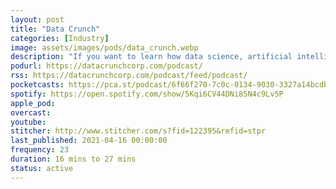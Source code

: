 ```yaml
---
layout: post
title: "Data Crunch"
categories: [Industry]
image: assets/images/pods/data_crunch.webp
description: "If you want to learn how data science, artificial intelligence, machine learning, and deep learning are being used to change our world for the better, you’ve subscribed to the right podcast. We talk to entrepreneurs and experts about their experiences employing new technology—their approach, their successes, their failures, and the outcomes of their work. We make these difficult concepts accessible to a wide audiencee"
podurl: https://datacrunchcorp.com/podcast/
rss: https://datacrunchcorp.com/podcast/feed/podcast/
pocketcasts: https://pca.st/podcast/6f66f270-7c0c-0134-9030-3327a14bcdba
spotify: https://open.spotify.com/show/5Kqi6CV44DNi85N4c9Lv5P
apple_pod:
overcast:
youtube:
stitcher: http://www.stitcher.com/s?fid=122395&refid=stpr
last_published: 2021-04-16 00:00:00
frequency: 23
duration: 16 mins to 27 mins
status: active
---
```

